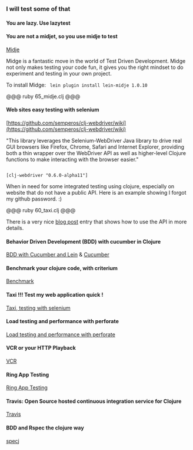 
### I will test some of that

#### You are lazy. Use lazytest

####  You are not a midjet, so you use midje to test 
[Midje](https://github.com/marick/Midje)

Midge is a fantastic move in the world of Test Driven Development. Midge not only makes testing your code fun, it gives you the right mindset to do experiment and testing in your own project.

To install Midge:
<code>
lein plugin install lein-midje 1.0.10
</code>

@@@ ruby 65_midje.clj @@@

####  Web sites easy testing with selenium
[https://github.com/semperos/clj-webdriver/wiki](https://github.com/semperos/clj-webdriver/wiki)

"This library leverages the Selenium-WebDriver Java library to drive real GUI browsers like Firefox, Chrome, Safari and Internet Explorer, providing both a thin wrapper over the WebDriver API as well as higher-level Clojure functions to make interacting with the browser easier."

<code>
[clj-webdriver "0.6.0-alpha11"]
</code>

When in need for some integrated testing using clojure, especially on website that do not have a public API.  Here is an example showing I forgot my github password. :)

@@@ ruby 60_taxi.clj @@@

There is a very nice [blog post](http://corfield.org/blog/post.cfm/automated-browser-based-testing-with-clojure) entry that shows how to use the API in more details. 

#### Behavior Driven Development (BDD) with cucumber in Clojure
[BDD with Cucumber and Lein](https://github.com/nilswloka/lein-cucumber) & [Cucumber](http://www.matthewtodd.info/?p=112)

#### Benchmark your clojure code, with criterium
[Benchmark](https://github.com/neatonk/criterium)

#### Taxi !!! Test my web application quick !
[Taxi, testing with selenium](https://github.com/semperos/clj-webdriver)

#### Load testing and performance with perforate
[Load testing and performance with perforate](https://github.com/davidsantiago/perforate)

#### VCR or your HTTP Playback 
[VCR](https://github.com/fredericksgary/vcr-clj)

#### Ring App Testing
[Ring App Testing](https://github.com/xeqi/kerodon)

#### Travis: Open Source hosted continuous integration service for Clojure
[Travis](http://about.travis-ci.org/docs/user/languages/clojure/)

#### BDD and Rspec the clojure way
[specj](https://github.com/slagyr/speclj)
